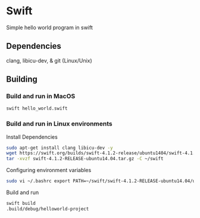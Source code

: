 # Swift
Simple hello world program in swift

## Dependencies
clang, libicu-dev, & git (Linux/Unix)

## Building

### Build and run in MacOS
```sh 
swift hello_world.swift 
```

### Build and run in Linux environments

Install Dependencies
``` sh
sudo apt-get install clang libicu-dev -y
wget https://swift.org/builds/swift-4.1.2-release/ubuntu1404/swift-4.1.2-RELEASE/swift-4.1.2-RELEASE-ubuntu14.04.tar.gz
tar -xvzf swift-4.1.2-RELEASE-ubuntu14.04.tar.gz -C ~/swift
```

Configuring environment variables
``` sh
sudo vi ~/.bashrc export PATH=~/swift/swift-4.1.2-RELEASE-ubuntu14.04/usr/bin:$PATH
```

Build and run
``` sh 
swift build
.build/debug/helloworld-project
 ```




